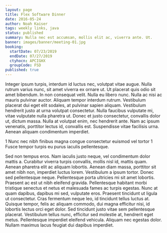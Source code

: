 ```yaml
---
layout: page
title: Flex Software Dinner
date: 2016-05-24
author: Noah Kaiser
tags: weekly links, java
status: published
summary: Nulla nec est accumsan, mollis elit ac, viverra ante. Ut.
banner: images/banner/meeting-01.jpg
booking:
  startDate: 07/23/2019
  endDate: 07/27/2019
  ctyhocn: APCIGHX
  groupCode: FSD
published: true
---
```

Integer ipsum turpis, interdum id luctus nec, volutpat vitae augue. Nulla rutrum varius nunc, sit amet viverra ex ornare ut. Ut placerat quis odio sit amet bibendum. In non consequat velit. Nulla eu libero nunc. Nulla ac nisi ac mauris pulvinar auctor. Aliquam tempor interdum rutrum. Vestibulum placerat dui eget elit sodales, at pulvinar sapien aliquam. Vestibulum hendrerit justo at urna volutpat consectetur. Nulla faucibus vulputate mi, vitae vulputate nulla pharetra ut. Donec et justo consectetur, convallis dolor ut, dictum massa. Nulla at volutpat enim, nec hendrerit ante. Nam ac ipsum venenatis, porttitor lectus id, convallis est. Suspendisse vitae facilisis urna. Aenean aliquam condimentum imperdiet.

1 Nunc nec nibh finibus magna congue consectetur euismod vel tortor
1 Fusce tempor turpis eu purus iaculis pellentesque.

Sed non tempus eros. Nam iaculis justo neque, vel condimentum dolor mattis a. Curabitur viverra turpis convallis, mollis nisl id, mattis quam. Aenean pharetra elit ac aliquam lobortis. Aenean diam massa, porttitor sit amet nibh non, imperdiet luctus lorem. Vestibulum a ipsum tortor. Donec sed pellentesque neque. Pellentesque porta ultricies mi sit amet lobortis. Praesent ac est ut nibh eleifend gravida. Pellentesque habitant morbi tristique senectus et netus et malesuada fames ac turpis egestas. Nunc at quam dapibus, dapibus mi sed, vulputate eros. Praesent tincidunt ut ligula ut consectetur.
Cras fermentum neque leo, id tincidunt tellus luctus at. Quisque tempor, felis ac aliquam commodo, dui magna efficitur nisi, id lobortis lectus orci eget dolor. Sed tincidunt justo vitae sem pellentesque placerat. Vestibulum tellus nunc, efficitur sed molestie at, hendrerit eget metus. Pellentesque imperdiet eleifend vehicula. Aliquam nec egestas dolor. Nullam maximus lacus feugiat dui dapibus imperdiet.
